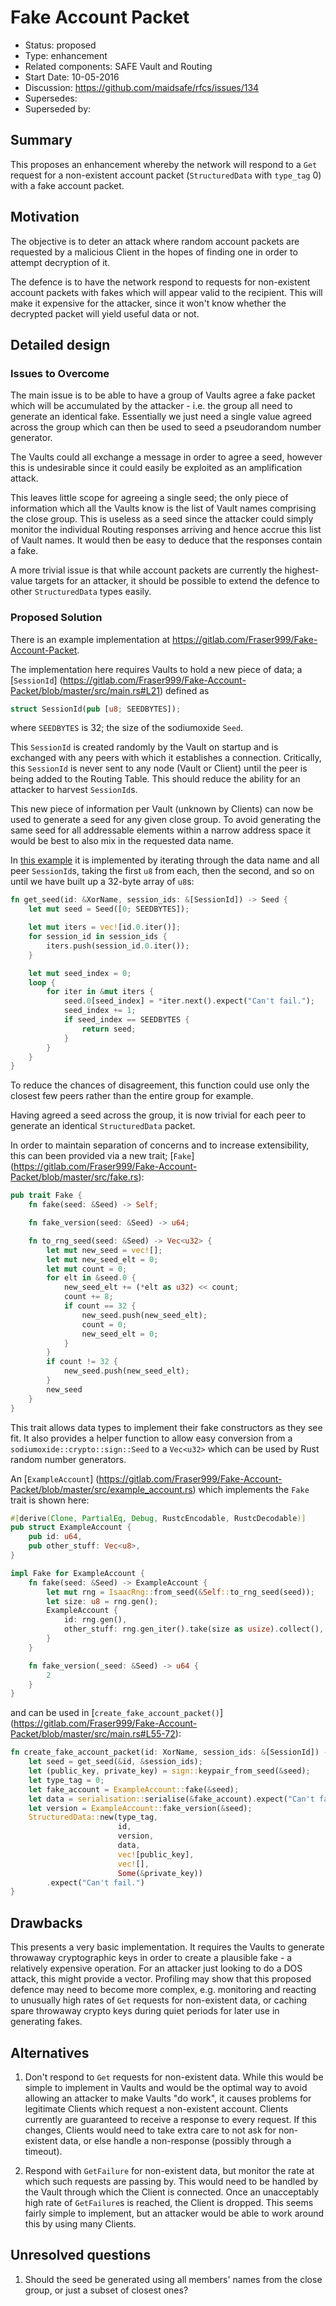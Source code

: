 # Fake Account Packet

- Status: proposed
- Type: enhancement
- Related components: SAFE Vault and Routing
- Start Date: 10-05-2016
- Discussion: https://github.com/maidsafe/rfcs/issues/134
- Supersedes:
- Superseded by:

## Summary

This proposes an enhancement whereby the network will respond to a `Get` request for a non-existent
account packet (`StructuredData` with `type_tag` 0) with a fake account packet.

## Motivation

The objective is to deter an attack where random account packets are requested by a malicious Client
in the hopes of finding one in order to attempt decryption of it.

The defence is to have the network respond to requests for non-existent account packets with fakes
which will appear valid to the recipient.  This will make it expensive for the attacker, since it
won't know whether the decrypted packet will yield useful data or not.

## Detailed design

### Issues to Overcome

The main issue is to be able to have a group of Vaults agree a fake packet which will be accumulated
by the attacker - i.e. the group all need to generate an identical fake.  Essentially we just need a
single value agreed across the group which can then be used to seed a pseudorandom number generator.

The Vaults could all exchange a message in order to agree a seed, however this is undesirable since
it could easily be exploited as an amplification attack.

This leaves little scope for agreeing a single seed; the only piece of information which all the
Vaults know is the list of Vault names comprising the close group.  This is useless as a seed since
the attacker could simply monitor the individual Routing responses arriving and hence accrue this
list of Vault names.  It would then be easy to deduce that the responses contain a fake.

A more trivial issue is that while account packets are currently the highest-value targets for an
attacker, it should be possible to extend the defence to other `StructuredData` types easily.

### Proposed Solution

There is an example implementation at https://gitlab.com/Fraser999/Fake-Account-Packet.

The implementation here requires Vaults to hold a new piece of data; a [`SessionId`]
(https://gitlab.com/Fraser999/Fake-Account-Packet/blob/master/src/main.rs#L21) defined as

```rust
struct SessionId(pub [u8; SEEDBYTES]);
```

where `SEEDBYTES` is 32; the size of the sodiumoxide `Seed`.

This `SessionId` is created randomly by the Vault on startup and is exchanged with any peers with
which it establishes a connection.  Critically, this `SessionId` is never sent to any node (Vault or
Client) until the peer is being added to the Routing Table.  This should reduce the ability for an
attacker to harvest `SessionId`s.

This new piece of information per Vault (unknown by Clients) can now be used to generate a seed for
any given close group.  To avoid generating the same seed for all addressable elements within a
narrow address space it would be best to also mix in the requested data name.

In [this example](https://gitlab.com/Fraser999/Fake-Account-Packet/blob/master/src/main.rs#L33-53)
it is implemented by iterating through the data name and all peer `SessionId`s, taking the first
`u8` from each, then the second, and so on until we have built up a 32-byte array of `u8`s:

```rust
fn get_seed(id: &XorName, session_ids: &[SessionId]) -> Seed {
    let mut seed = Seed([0; SEEDBYTES]);

    let mut iters = vec![id.0.iter()];
    for session_id in session_ids {
        iters.push(session_id.0.iter());
    }

    let mut seed_index = 0;
    loop {
        for iter in &mut iters {
            seed.0[seed_index] = *iter.next().expect("Can't fail.");
            seed_index += 1;
            if seed_index == SEEDBYTES {
                return seed;
            }
        }
    }
}
```

To reduce the chances of disagreement, this function could use only the closest few peers rather
than the entire group for example.

Having agreed a seed across the group, it is now trivial for each peer to generate an identical
`StructuredData` packet.

In order to maintain separation of concerns and to increase extensibility, this can been provided
via a new trait; [`Fake`]
(https://gitlab.com/Fraser999/Fake-Account-Packet/blob/master/src/fake.rs):

```rust
pub trait Fake {
    fn fake(seed: &Seed) -> Self;

    fn fake_version(seed: &Seed) -> u64;

    fn to_rng_seed(seed: &Seed) -> Vec<u32> {
        let mut new_seed = vec![];
        let mut new_seed_elt = 0;
        let mut count = 0;
        for elt in &seed.0 {
            new_seed_elt += (*elt as u32) << count;
            count += 8;
            if count == 32 {
                new_seed.push(new_seed_elt);
                count = 0;
                new_seed_elt = 0;
            }
        }
        if count != 32 {
            new_seed.push(new_seed_elt);
        }
        new_seed
    }
}
```

This trait allows data types to implement their fake constructors as they see fit.  It also provides
a helper function to allow easy conversion from a `sodiumoxide::crypto::sign::Seed` to a `Vec<u32>`
which can be used by Rust random number generators.

An [`ExampleAccount`]
(https://gitlab.com/Fraser999/Fake-Account-Packet/blob/master/src/example_account.rs) which
implements the `Fake` trait is shown here:

```rust
#[derive(Clone, PartialEq, Debug, RustcEncodable, RustcDecodable)]
pub struct ExampleAccount {
    pub id: u64,
    pub other_stuff: Vec<u8>,
}

impl Fake for ExampleAccount {
    fn fake(seed: &Seed) -> ExampleAccount {
        let mut rng = IsaacRng::from_seed(&Self::to_rng_seed(seed));
        let size: u8 = rng.gen();
        ExampleAccount {
            id: rng.gen(),
            other_stuff: rng.gen_iter().take(size as usize).collect(),
        }
    }

    fn fake_version(_seed: &Seed) -> u64 {
        2
    }
}
```

and can be used in [`create_fake_account_packet()`]
(https://gitlab.com/Fraser999/Fake-Account-Packet/blob/master/src/main.rs#L55-72):

```rust
fn create_fake_account_packet(id: XorName, session_ids: &[SessionId]) -> StructuredData {
    let seed = get_seed(&id, &session_ids);
    let (public_key, private_key) = sign::keypair_from_seed(&seed);
    let type_tag = 0;
    let fake_account = ExampleAccount::fake(&seed);
    let data = serialisation::serialise(&fake_account).expect("Can't fail.");
    let version = ExampleAccount::fake_version(&seed);
    StructuredData::new(type_tag,
                        id,
                        version,
                        data,
                        vec![public_key],
                        vec![],
                        Some(&private_key))
        .expect("Can't fail.")
}
```

## Drawbacks

This presents a very basic implementation.  It requires the Vaults to generate throwaway
cryptographic keys in order to create a plausible fake - a relatively expensive operation.  For an
attacker just looking to do a DOS attack, this might provide a vector.  Profiling may show that this
proposed defence may need to become more complex, e.g. monitoring and reacting to unusually high
rates of `Get` requests for non-existent data, or caching spare throwaway crypto keys during quiet
periods for later use in generating fakes.

## Alternatives

1. Don't respond to `Get` requests for non-existent data.  While this would be simple to implement
in Vaults and would be the optimal way to avoid allowing an attacker to make Vaults "do work", it
causes problems for legitimate Clients which request a non-existent account.  Clients currently are
guaranteed to receive a response to every request.  If this changes, Clients would need to take
extra care to not ask for non-existent data, or else handle a non-response (possibly through a
timeout).

2. Respond with `GetFailure` for non-existent data, but monitor the rate at which such requests are
passing by.  This would need to be handled by the Vault through which the Client is connected.  Once
an unacceptably high rate of `GetFailure`s is reached, the Client is dropped.  This seems fairly
simple to implement, but an attacker would be able to work around this by using many Clients.

## Unresolved questions

1. Should the seed be generated using all members' names from the close group, or just a subset of
closest ones?
